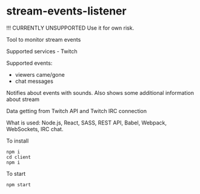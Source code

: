 # stream-events-listener

!!! CURRENTLY UNSUPPORTED
Use it for own risk.

Tool to monitor stream events

Supported services - Twitch

Supported events:
- viewers came/gone
- chat messages

Notifies about events with sounds.
Also shows some additional information about stream

Data getting from Twitch API and Twitch IRC connection

What is used: Node.js, React, SASS, REST API, Babel, Webpack, WebSockets, IRC chat.

To install
```
npm i
cd client
npm i
```

To start
```
npm start
```
